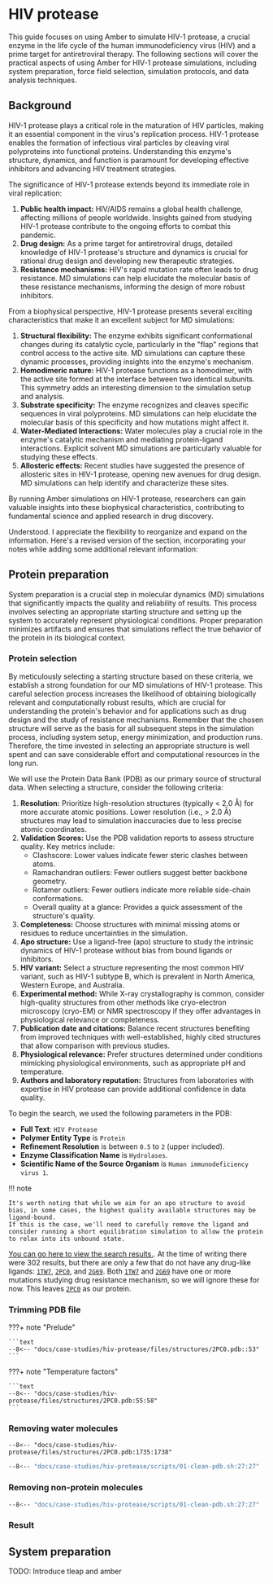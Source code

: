 # HIV protease

This guide focuses on using Amber to simulate HIV-1 protease, a crucial enzyme in the life cycle of the human immunodeficiency virus (HIV) and a prime target for antiretroviral therapy.
The following sections will cover the practical aspects of using Amber for HIV-1 protease simulations, including system preparation, force field selection, simulation protocols, and data analysis techniques.

## Background

HIV-1 protease plays a critical role in the maturation of HIV particles, making it an essential component in the virus's replication process.
HIV-1 protease enables the formation of infectious viral particles by cleaving viral polyproteins into functional proteins.
Understanding this enzyme's structure, dynamics, and function is paramount for developing effective inhibitors and advancing HIV treatment strategies.

The significance of HIV-1 protease extends beyond its immediate role in viral replication:

1.  **Public health impact:** HIV/AIDS remains a global health challenge, affecting millions of people worldwide. Insights gained from studying HIV-1 protease contribute to the ongoing efforts to combat this pandemic.
2.  **Drug design:** As a prime target for antiretroviral drugs, detailed knowledge of HIV-1 protease's structure and dynamics is crucial for rational drug design and developing new therapeutic strategies.
3.  **Resistance mechanisms:** HIV's rapid mutation rate often leads to drug resistance. MD simulations can help elucidate the molecular basis of these resistance mechanisms, informing the design of more robust inhibitors.

From a biophysical perspective, HIV-1 protease presents several exciting characteristics that make it an excellent subject for MD simulations:

1.  **Structural flexibility:** The enzyme exhibits significant conformational changes during its catalytic cycle, particularly in the "flap" regions that control access to the active site.
    MD simulations can capture these dynamic processes, providing insights into the enzyme's mechanism.
2.  **Homodimeric nature:** HIV-1 protease functions as a homodimer, with the active site formed at the interface between two identical subunits.
    This symmetry adds an interesting dimension to the simulation setup and analysis.
3.  **Substrate specificity:** The enzyme recognizes and cleaves specific sequences in viral polyproteins.
    MD simulations can help elucidate the molecular basis of this specificity and how mutations might affect it.
4.  **Water-Mediated Interactions:** Water molecules play a crucial role in the enzyme's catalytic mechanism and mediating protein-ligand interactions.
 Explicit solvent MD simulations are particularly valuable for studying these effects.
5.  **Allosteric effects:** Recent studies have suggested the presence of allosteric sites in HIV-1 protease, opening new avenues for drug design.
    MD simulations can help identify and characterize these sites.

By running Amber simulations on HIV-1 protease, researchers can gain valuable insights into these biophysical characteristics, contributing to fundamental science and applied research in drug discovery.

Understood. I appreciate the flexibility to reorganize and expand on the information. Here's a revised version of the section, incorporating your notes while adding some additional relevant information:

## Protein preparation

System preparation is a crucial step in molecular dynamics (MD) simulations that significantly impacts the quality and reliability of results.
This process involves selecting an appropriate starting structure and setting up the system to accurately represent physiological conditions.
Proper preparation minimizes artifacts and ensures that simulations reflect the true behavior of the protein in its biological context.

### Protein selection

By meticulously selecting a starting structure based on these criteria, we establish a strong foundation for our MD simulations of HIV-1 protease.
This careful selection process increases the likelihood of obtaining biologically relevant and computationally robust results, which are crucial for understanding the protein's behavior and for applications such as drug design and the study of resistance mechanisms.
Remember that the chosen structure will serve as the basis for all subsequent steps in the simulation process, including system setup, energy minimization, and production runs.
Therefore, the time invested in selecting an appropriate structure is well spent and can save considerable effort and computational resources in the long run.

We will use the Protein Data Bank (PDB) as our primary source of structural data.
When selecting a structure, consider the following criteria:

1.  **Resolution:** Prioritize high-resolution structures (typically < 2.0 Å) for more accurate atomic positions.
    Lower resolution (i.e., > 2.0 Å) structures may lead to simulation inaccuracies due to less precise atomic coordinates.
2.  **Validation Scores:** Use the PDB validation reports to assess structure quality.
    Key metrics include:
    -   Clashscore: Lower values indicate fewer steric clashes between atoms.
    -   Ramachandran outliers: Fewer outliers suggest better backbone geometry.
    -   Rotamer outliers: Fewer outliers indicate more reliable side-chain conformations.
    -   Overall quality at a glance: Provides a quick assessment of the structure's quality.
3.  **Completeness:** Choose structures with minimal missing atoms or residues to reduce uncertainties in the simulation.
4.  **Apo structure:** Use a ligand-free (apo) structure to study the intrinsic dynamics of HIV-1 protease without bias from bound ligands or inhibitors.
5.  **HIV variant:** Select a structure representing the most common HIV variant, such as HIV-1 subtype B, which is prevalent in North America, Western Europe, and Australia.
6.  **Experimental method:** While X-ray crystallography is common, consider high-quality structures from other methods like cryo-electron microscopy (cryo-EM) or NMR spectroscopy if they offer advantages in physiological relevance or completeness.
7.  **Publication date and citations:** Balance recent structures benefiting from improved techniques with well-established, highly cited structures that allow comparison with previous studies.
8.  **Physiological relevance:** Prefer structures determined under conditions mimicking physiological environments, such as appropriate pH and temperature.
9.  **Authors and laboratory reputation:** Structures from laboratories with expertise in HIV protease can provide additional confidence in data quality.

To begin the search, we used the following parameters in the PDB:

-   **Full Text**: `HIV Protease`
-   **Polymer Entity Type** is `Protein`
-   **Refinement Resolution** is between `0.5` to `2` (upper included).
-   **Enzyme Classification Name** is `Hydrolases`.
-   **Scientific Name of the Source Organism** is `Human immunodeficiency virus 1`.

!!! note

    It's worth noting that while we aim for an apo structure to avoid bias, in some cases, the highest quality available structures may be ligand-bound.
    If this is the case, we'll need to carefully remove the ligand and consider running a short equilibration simulation to allow the protein to relax into its unbound state.

[You can go here to view the search results.][hiv-search].
At the time of writing there were 302 results, but there are only a few that do not have any drug-like ligands: [`1TW7`](https://www.rcsb.org/structure/1TW7), [`2PC0`](https://www.rcsb.org/structure/2PC0), and [`2G69`](https://www.rcsb.org/structure/2G69).
Both [`1TW7`](https://www.rcsb.org/structure/1TW7) and [`2G69`](https://www.rcsb.org/structure/2G69) have one or more mutations studying drug resistance mechanism, so we will ignore these for now.
This leaves [`2PC0`](https://www.rcsb.org/structure/2PC0) as our protein.

<div id="hiv-protease-view" class="mol-container"></div>

<script>
    document.addEventListener('DOMContentLoaded', (event) => {
        const viewer = molstar.Viewer.create('hiv-protease-view', {
            layoutIsExpanded: false,
            layoutShowControls: false,
            layoutShowRemoteState: false,
            layoutShowSequence: false,
            layoutShowLog: false,
            layoutShowLeftPanel: false,
            viewportShowExpand: false,
            viewportShowSelectionMode: false,
            viewportShowAnimation: false,
            pdbProvider: 'rcsb',
        }).then(viewer => {
            viewer.loadPdb("2PC0");
        });
    });
</script>

### Trimming PDB file

???+ note "Prelude"

    ```text
    --8<-- "docs/case-studies/hiv-protease/files/structures/2PC0.pdb::53"
    ```

???+ note "Temperature factors"

    ```text
    --8<-- "docs/case-studies/hiv-protease/files/structures/2PC0.pdb:55:58"
    ```

### Removing water molecules

```text
--8<-- "docs/case-studies/hiv-protease/files/structures/2PC0.pdb:1735:1738"
```

```bash
--8<-- "docs/case-studies/hiv-protease/scripts/01-clean-pdb.sh:27:27"
```

### Removing non-protein molecules

```bash
--8<-- "docs/case-studies/hiv-protease/scripts/01-clean-pdb.sh:27:27"
```

### Result

<div id="hiv-protease-clean-view" class="mol-container"></div>

<script>
    document.addEventListener('DOMContentLoaded', (event) => {
        const viewer = molstar.Viewer.create('hiv-protease-clean-view', {
            layoutIsExpanded: false,
            layoutShowControls: false,
            layoutShowRemoteState: false,
            layoutShowSequence: false,
            layoutShowLog: false,
            layoutShowLeftPanel: false,
            viewportShowExpand: false,
            viewportShowSelectionMode: false,
            viewportShowAnimation: false,
        }).then(viewer => {
            viewer.loadStructureFromUrl('./files/structures/2PC0-cleaned.pdb', format='pdb');
        });
    });
</script>

## System preparation

TODO: Introduce tleap and amber

<!-- LINKS -->

[hiv-search]: https://www.rcsb.org/search?request=%7B%22query%22%3A%7B%22type%22%3A%22group%22%2C%22nodes%22%3A%5B%7B%22type%22%3A%22group%22%2C%22nodes%22%3A%5B%7B%22type%22%3A%22group%22%2C%22nodes%22%3A%5B%7B%22type%22%3A%22terminal%22%2C%22service%22%3A%22full_text%22%2C%22parameters%22%3A%7B%22value%22%3A%22HIV%20Protease%22%7D%7D%5D%2C%22logical_operator%22%3A%22and%22%7D%5D%2C%22logical_operator%22%3A%22and%22%2C%22label%22%3A%22full_text%22%7D%2C%7B%22type%22%3A%22group%22%2C%22nodes%22%3A%5B%7B%22type%22%3A%22group%22%2C%22nodes%22%3A%5B%7B%22type%22%3A%22group%22%2C%22nodes%22%3A%5B%7B%22type%22%3A%22terminal%22%2C%22service%22%3A%22text%22%2C%22parameters%22%3A%7B%22attribute%22%3A%22entity_poly.rcsb_entity_polymer_type%22%2C%22value%22%3A%22Protein%22%2C%22operator%22%3A%22exact_match%22%7D%7D%5D%2C%22logical_operator%22%3A%22or%22%2C%22label%22%3A%22entity_poly.rcsb_entity_polymer_type%22%7D%2C%7B%22type%22%3A%22group%22%2C%22nodes%22%3A%5B%7B%22type%22%3A%22terminal%22%2C%22service%22%3A%22text%22%2C%22parameters%22%3A%7B%22attribute%22%3A%22rcsb_entry_info.resolution_combined%22%2C%22value%22%3A%7B%22from%22%3A0.5%2C%22to%22%3A2%2C%22include_lower%22%3Atrue%2C%22include_upper%22%3Atrue%7D%2C%22operator%22%3A%22range%22%7D%7D%5D%2C%22logical_operator%22%3A%22or%22%2C%22label%22%3A%22rcsb_entry_info.resolution_combined%22%7D%2C%7B%22type%22%3A%22group%22%2C%22nodes%22%3A%5B%7B%22type%22%3A%22group%22%2C%22nodes%22%3A%5B%7B%22type%22%3A%22terminal%22%2C%22service%22%3A%22text%22%2C%22parameters%22%3A%7B%22attribute%22%3A%22rcsb_polymer_entity.rcsb_ec_lineage.name%22%2C%22value%22%3A%22Hydrolases%22%2C%22operator%22%3A%22exact_match%22%7D%7D%5D%2C%22logical_operator%22%3A%22and%22%7D%5D%2C%22logical_operator%22%3A%22or%22%2C%22label%22%3A%22rcsb_polymer_entity.rcsb_ec_lineage.name%22%7D%5D%2C%22logical_operator%22%3A%22and%22%7D%2C%7B%22type%22%3A%22group%22%2C%22nodes%22%3A%5B%7B%22type%22%3A%22group%22%2C%22nodes%22%3A%5B%7B%22type%22%3A%22terminal%22%2C%22service%22%3A%22text%22%2C%22parameters%22%3A%7B%22attribute%22%3A%22rcsb_entity_source_organism.ncbi_scientific_name%22%2C%22value%22%3A%22Human%20immunodeficiency%20virus%201%22%2C%22operator%22%3A%22exact_match%22%7D%7D%5D%2C%22logical_operator%22%3A%22or%22%2C%22label%22%3A%22rcsb_entity_source_organism.ncbi_scientific_name%22%7D%5D%2C%22logical_operator%22%3A%22and%22%7D%5D%2C%22logical_operator%22%3A%22and%22%2C%22label%22%3A%22text%22%7D%5D%2C%22logical_operator%22%3A%22and%22%7D%2C%22return_type%22%3A%22entry%22%2C%22request_options%22%3A%7B%22paginate%22%3A%7B%22start%22%3A0%2C%22rows%22%3A25%7D%2C%22results_content_type%22%3A%5B%22experimental%22%5D%2C%22sort%22%3A%5B%7B%22sort_by%22%3A%22score%22%2C%22direction%22%3A%22desc%22%7D%5D%2C%22scoring_strategy%22%3A%22combined%22%7D%2C%22request_info%22%3A%7B%22query_id%22%3A%229bf9fe45638e11d563f8a0807116b29a%22%7D%7D
